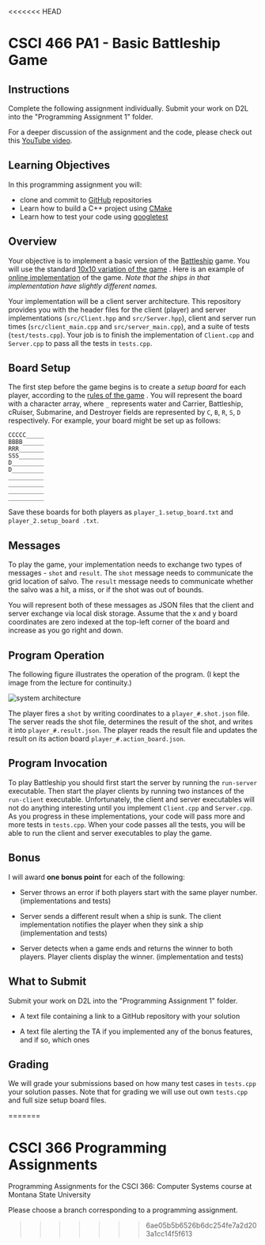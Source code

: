 <<<<<<< HEAD
# CSCI 466 PA1 - Basic Battleship Game

## Instructions


Complete the following assignment individually.
Submit your work on D2L into the "Programming Assignment 1" folder. 

For a deeper discussion of the assignment and the code, please check out this 
[YouTube video](https://www.youtube.com/watch?v=pbCY2e1oFys).


## Learning Objectives

In this programming assignment you will:

- clone and commit to [GitHub](https://github.com/) repositories
- Learn how to build a C++ project using [CMake](https://cmake.org/)
- Learn how to test your code using [googletest](https://github.com/google/googletest)


## Overview

Your objective is to implement a basic version of the 
[Battleship](https://en.wikipedia.org/wiki/Battleship_\(game\)) 
game.
You will use the standard 
[10x10 variation of the game](https://en.wikipedia.org/wiki/Battleship_\(game\)#Description)
.
Here is an example of 
[online implementation](http://www.battleshiponline.org/) 
of the game.
*Note that the ships in that implementation have slightly different names.*

Your implementation will be a client server architecture.
This repository provides you with the header files for the client (player) and server implementations (`src/Client.hpp` 
and `src/Server.hpp`), client and server run times (`src/client_main.cpp` and `src/server_main.cpp`), and a suite of 
tests (`test/tests.cpp`).
Your job is to finish the implementation of `Client.cpp` and `Server.cpp` to pass all the tests in `tests.cpp`.


## Board Setup

The first step before the game begins is to create a *setup board* for each player, according to the 
[rules of the game](https://en.wikipedia.org/wiki/Battleship_\(game\)#Description)
.
You will represent the board with a character array, where `_` represents water and Carrier, Battleship, cRuiser, 
Submarine, and Destroyer fields are represented by `C`, `B`, `R`, `S`, `D` respectively. 
For example, your board might be set up as follows:

```
CCCCC_____
BBBB______
RRR_______
SSS_______
D_________
D_________
__________
__________
__________
__________
```

Save these boards for both players as `player_1.setup_board.txt` and `player_2.setup_board
.txt`.


## Messages

To play the game, your implementation needs to exchange two types of messages - `shot` and `result`.
The `shot` message needs to communicate the grid location of salvo.
The `result` message needs to communicate whether the salvo was a hit, a miss, or if the shot was out of bounds.

You will represent both of these messages as JSON files that the client and server exchange via local disk storage.
Assume that the x and y board coordinates are zero indexed at the top-left corner of the board and increase as you go 
right and down.


## Program Operation

The following figure illustrates the operation of the program.
(I kept the image from the lecture for continuity.)

![system architecture](images/system_architecture.png)

The player fires a `shot` by writing coordinates to a `player_#.shot.json` file.
The server reads the shot file, determines the result of the shot, and writes it into `player_#.result.json`.
The player reads the result file and updates the result on its action board `player_#.action_board.json`.


## Program Invocation

To play Battleship you should first start the server by running the `run-server` executable.
Then start the player clients by running two instances of the `run-client` executable.
Unfortunately, the client and server executables will not do anything interesting until you implement `Client.cpp` 
and `Server.cpp`.
As you progress in these implementations, your code will pass more and more tests in `tests.cpp`.
When your code passes all the tests, you will be able to run the client and server executables to play the game.


## Bonus 

I will award __one bonus point__ for each of the following:  

* Server throws an error if both players start with the same player number. (implementations and tests)

* Server sends a different result when a ship is sunk. The client implementation notifies the player when they sink a
 ship (implementation and tests)

* Server detects when a game ends and returns the winner to both players. Player clients display the winner. 
(implementation and tests)


## What to Submit

Submit your work on D2L into the "Programming Assignment 1" folder. 

* A text file containing a link to a GitHub repository with your solution

* A text file alerting the TA if you implemented any of the bonus features, and if so, which ones


## Grading 

We will grade your submissions based on how many test cases in `tests.cpp` your solution passes.
Note that for grading we will use out own `tests.cpp` and full size setup board files.



=======
# CSCI 366 Programming Assignments
Programming Assignments for the CSCI 366: Computer Systems course at Montana State University

Please choose a branch corresponding to a programming assignment.
>>>>>>> 6ae05b5b6526b6dc254fe7a2d203a1cc14f5f613
